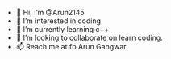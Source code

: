 - 👋 Hi, I’m @Arun2145
- 👀 I’m interested in coding
- 🌱 I’m currently learning c++
- 💞️ I’m looking to collaborate on learn coding.
- 📫 Reach me at fb Arun Gangwar

<!---
Arun2145/Arun2145 is a ✨ special ✨ repository because its `README.md` (this file) appears on your GitHub profile.
You can click the Preview link to take a look at your changes.
--->
